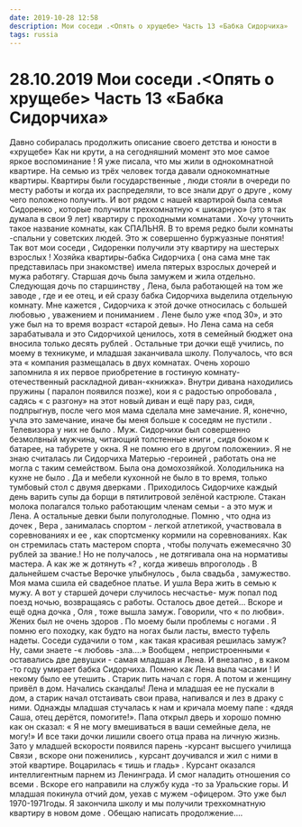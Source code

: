 ```yaml
---
date: 2019-10-28 12:58
description: Мои соседи .<Опять о хрущебе> Часть 13 «Бабка Сидорчиха»
tags: russia
---
```

# 28.10.2019 Мои соседи .<Опять о хрущебе> Часть 13 «Бабка Сидорчиха»

Давно собиралась продолжить  описание своего детства и юности  в «хрущебе» Как ни крути, а  на сегодняшний момент это мое самое яркое воспоминание !  Я уже писала, что мы жили в однокомнатной квартире. На семью из трёх человек тогда давали однокомнатные квартиры. Квартиры были государственные , люди стояли в очереди по месту работы  и когда их распределяли, то все знали  друг  о друге , кому чего положено получить. И вот рядом с нашей квартирой была семья  Сидоренко , которые получили трехкомнатную « шикарную» (это я так думала в свои 9 лет) квартиру с проходными комнатами . Хочу уточнить такое  название комнаты,  как  СПАЛЬНЯ. В то время  редко были комнаты -спальни  у советских людей. Это ж совершенно буржуазные понятия!  Так вот мои соседи , Сидоренки  получили  эту квартиру на  шестерых взрослых ! Хозяйка квартиры-бабка Сидорчиха ( она сама мне так представилась при  знакомстве) имела пятерых взрослых дочерей  и мужа работягу. Старшая дочь была замужем и жила отдельно. Следующая дочь по старшинству , Лена, была работающей на том же заводе , где и ее отец,  и ей сразу  бабка Сидорчиха  выделила отдельную комнату. Мне кажется , Сидорчиха  к этой дочке относилась с большей любовью , уважением и пониманием . Лене было уже «под 30», и это уже  был  на то время возраст «старой девы». Но Лена сама на себя зарабатывала и это Сидорчихой ценилось, хотя  в семейный бюджет она  вносила только десять рублей . Остальные  три дочки ещё учились,  по моему в техникуме,  и младшая заканчивала школу. Получалось, что вся эта « компания размещалась в двух комнатах. Очень хорошо запомнила я их первое приобретение в гостиную комнату- отечественный раскладной диван-«книжка». Внутри дивана находились пружины ( паралон появился позже), кои я с радостью опробовала , садясь  « с разгону» на этот новый диван и ещё пару раз, сидя, подпрыгнув, после чего моя мама сделала мне замечание. Я, конечно, учла это замечание, иначе бы меня больше к соседям не пустили . Телевизора у них не было . Муж. Сидорчихи  был совершенно безмолвный мужчина, читающий толстенные книги , сидя боком к батарее, на табурете у окна. Я не помню его в другом положении». Я не знаю считалась ли Сидорчиха   Матерью -героиней , работать она не могла с таким семейством. Была она домохозяйкой. Холодильника на кухне не было . Да и мебели кухонной не было в то время, только тумбовый стол с двумя дверками . Приходилось Сидорчихе каждый день варить супы да борщи в пятилитровой зелёной кастрюле. Стакан молока полагался только работающим членам семьи - а это муж и Лена. А остальные девки были полуголодные. Помню , что одна из дочек , Вера , занималась спортом - легкой атлетикой, участвовала в соревнованиях и ее , как спортсменку кормили на соревнованиях. Как он стремилась стать мастером спорта , чтобы получать ежемесячно 30 рублей за звание.!  Но не получалось , не дотягивала она на нормативы мастера.  А как же ж дотянуть «? , когда  живешь впроголодь . В дальнейшем счастье Верочке  улыбнулось , была свадьба , замужество. Моя мама сшила ей свадебное платье. И ушла Вера жить в семью к мужу. А вот у старшей дочери случилось несчастье- муж попал под поезд ночью, возвращаясь с работы. Осталось двое детей…  Вскоре и ещё одна дочка , Оля  , тоже вышла замуж. Говорили, что « по любви». Жених был  не очень здоров . По моему были проблемы с ногами . Я помню его походку, как будто на ногах были ласты, вместо туфель надеты.  Соседи судачили  о том , как такая красивая решилась  замуж? Ну, сами знаете -« любовь -зла….»   Вообщем , непристроенными « оставались две девушки - самая младшая и Лена. И внезапно , в каком -то году умирает бабка Сидорчиха. Помню как Лена выла часами !  И некому было ее утешить . Старик пить начал с горя.  А потом и женщину привёл в дом. Начались скандалы! Лена и младшая ее не пускали в дом, а старик начал отстаивать свои права, напивался и лез в драку с ними. Однажды младшая стучалась к нам и кричала моему папе : «дядя Саша, отец дерётся, помогите!». Папа открыл дверь и хорошо помню как он сказал: « Я не могу вмешиваться в ваши семейные дела, не могу!» И все таки дочки лишили своего отца права на личную жизнь. Зато у младшей вскорости появился парень -курсант высшего училища Связи , вскоре они поженились , курсант доучивался и жил с ними в этой квартире. Воцарилась  « тишь и гладь» . Курсант оказался интеллигентным парнем из Ленинграда. И смог наладить отношения  со всеми . Вскоре  его направили на службу  куда -то за Уральские горы. И младшая покинула отчий дом, уехав с мужем -офицером.  Это уже был 1970-1971годы. Я закончила школу и мы получили  трехкомнатную квартиру в новом доме .                Обещаю написать продолжение….
